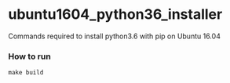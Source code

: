 # ubuntu1604_python36_installer
Commands required to install python3.6 with pip on Ubuntu 16.04


### How to run
```
make build
```

